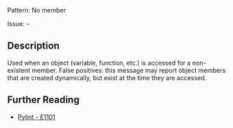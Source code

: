 Pattern: No member

Issue: -

## Description

Used when an object (variable, function, etc.) is accessed for a non-existent member. False positives: this message may report object members that are created dynamically, but exist at the time they are accessed.

## Further Reading

* [Pylint - E1101](http://pylint-messages.wikidot.com/messages:e1101)
